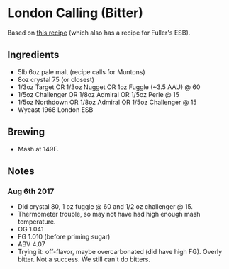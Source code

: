 # London Calling (Bitter)

Based on [this recipe](http://byo.com/bock/item/2318-fuller%E2%80%99s-the-pride-of-london)
(which also has a recipe for Fuller's ESB).

## Ingredients

* 5lb 6oz pale malt (recipe calls for Muntons)
* 8oz crystal 75 (or closest)
* 1/3oz Target OR 1/3oz Nugget OR 1oz Fuggle (~3.5 AAU) @ 60
* 1/5oz Challenger OR 1/8oz Admiral OR 1/5oz Perle @ 15
* 1/5oz Northdown OR 1/8oz Admiral OR 1/5oz Challenger @ 15
* Wyeast 1968 London ESB

## Brewing

* Mash at 149F.

## Notes

### Aug 6th 2017
* Did crystal 80, 1 oz fuggle @ 60 and 1/2 oz challenger @ 15.
* Thermometer trouble, so may not have had high enough mash temperature.
* OG 1.041
* FG 1.010 (before priming sugar)
* ABV 4.07
* Trying it: off-flavor, maybe overcarbonated (did have high FG). Overly
  bitter. Not a success. We still can't do bitters.
